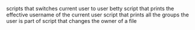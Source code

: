 scripts that switches current user to user betty
script that prints the effective username of the current user
script that prints all the groups the user is part of
script that changes the owner of a file

